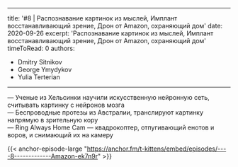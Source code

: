 
---
title: '#8 | Распознавание картинок из мыслей, Имплант восстанавливающий зрение, Дрон от Amazon, охраняющий дом'
date: 2020-09-26
excerpt: 'Распознавание картинок из мыслей, Имплант восстанавливающий зрение, Дрон от Amazon, охраняющий дом'
timeToRead: 0
authors:
  - Dmitry Sitnikov
  - George Ymydykov
  - Yulia Terterian
---

— Ученые из Хельсинки научили искусственную нейронную сеть, считывать картинку с нейронов мозга<br/>
— Беспроводные протезы из Австралии, транслируют картинку напрямую в зрительную кору<br/>
— Ring Always Home Cam — квадрокоптер, отпугивающий енотов и воров, и снимающий их на камеру

{{< anchor-episode-large "https://anchor.fm/t-kittens/embed/episodes/----8-------------Amazon-ek7n9r" >}}
